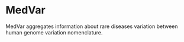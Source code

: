 # MedVar
MedVar aggregates information about rare diseases variation between human genome variation nomenclature.
